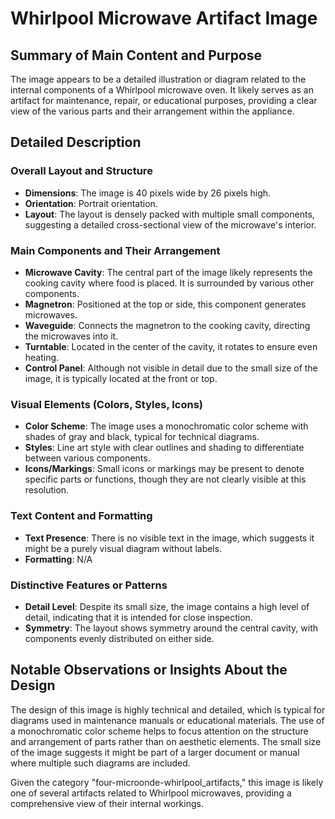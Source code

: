 # Whirlpool Microwave Artifact Image

## Summary of Main Content and Purpose
The image appears to be a detailed illustration or diagram related to the internal components of a Whirlpool microwave oven. It likely serves as an artifact for maintenance, repair, or educational purposes, providing a clear view of the various parts and their arrangement within the appliance.

## Detailed Description

### Overall Layout and Structure
- **Dimensions**: The image is 40 pixels wide by 26 pixels high.
- **Orientation**: Portrait orientation.
- **Layout**: The layout is densely packed with multiple small components, suggesting a detailed cross-sectional view of the microwave's interior.

### Main Components and Their Arrangement
- **Microwave Cavity**: The central part of the image likely represents the cooking cavity where food is placed. It is surrounded by various other components.
- **Magnetron**: Positioned at the top or side, this component generates microwaves.
- **Waveguide**: Connects the magnetron to the cooking cavity, directing the microwaves into it.
- **Turntable**: Located in the center of the cavity, it rotates to ensure even heating.
- **Control Panel**: Although not visible in detail due to the small size of the image, it is typically located at the front or top.

### Visual Elements (Colors, Styles, Icons)
- **Color Scheme**: The image uses a monochromatic color scheme with shades of gray and black, typical for technical diagrams.
- **Styles**: Line art style with clear outlines and shading to differentiate between various components.
- **Icons/Markings**: Small icons or markings may be present to denote specific parts or functions, though they are not clearly visible at this resolution.

### Text Content and Formatting
- **Text Presence**: There is no visible text in the image, which suggests it might be a purely visual diagram without labels.
- **Formatting**: N/A

### Distinctive Features or Patterns
- **Detail Level**: Despite its small size, the image contains a high level of detail, indicating that it is intended for close inspection.
- **Symmetry**: The layout shows symmetry around the central cavity, with components evenly distributed on either side.

## Notable Observations or Insights About the Design

The design of this image is highly technical and detailed, which is typical for diagrams used in maintenance manuals or educational materials. The use of a monochromatic color scheme helps to focus attention on the structure and arrangement of parts rather than on aesthetic elements. The small size of the image suggests it might be part of a larger document or manual where multiple such diagrams are included.

Given the category "four-microonde-whirlpool_artifacts," this image is likely one of several artifacts related to Whirlpool microwaves, providing a comprehensive view of their internal workings.